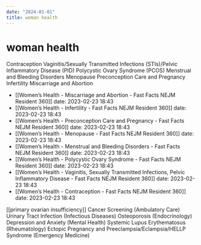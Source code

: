```yaml
---
date: "2024-01-01"
title: woman health
---
```


# woman health


Contraception
Vaginitis/Sexually Transmitted Infections (STIs)/Pelvic Inflammatory Disease (PID)
Polycystic Ovary Syndrome (PCOS)
Menstrual and Bleeding Disorders
Menopause
Preconception Care and Pregnancy
Infertility
Miscarriage and Abortion

- [[Women’s Health - Miscarriage and Abortion - Fast Facts  NEJM Resident 360]] date: 2023-02-23 18:43
- [[Women’s Health - Infertility - Fast Facts  NEJM Resident 360]] date: 2023-02-23 18:43
- [[Women’s Health - Preconception Care and Pregnancy - Fast Facts  NEJM Resident 360]] date: 2023-02-23 18:43
- [[Women’s Health - Menopause - Fast Facts  NEJM Resident 360]] date: 2023-02-23 18:43
- [[Women’s Health - Menstrual and Bleeding Disorders - Fast Facts  NEJM Resident 360]] date: 2023-02-23 18:43
- [[Women’s Health - Polycystic Ovary Syndrome  - Fast Facts  NEJM Resident 360]] date: 2023-02-23 18:43
- [[Women’s Health - Vaginitis, Sexually Transmitted Infections, Pelvic Inflammatory Disease - Fast Facts  NEJM Resident 360]] date: 2023-02-23 18:43
- [[Women’s Health - Contraception - Fast Facts  NEJM Resident 360]] date: 2023-02-23 18:43

[[primary ovarian insufficiency]]
Cancer Screening (Ambulatory Care)
Urinary Tract Infection (Infectious Diseases)
Osteoporosis (Endocrinology)
Depression and Anxiety (Mental Health)
Systemic Lupus Erythematosus (Rheumatology)
Ectopic Pregnancy and Preeclampsia/Eclampsia/HELLP Syndrome (Emergency Medicine)


